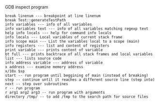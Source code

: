 GDB inspect program

	break linenum --- breakpoint at line linenum
	break Test::generateTestPath
	info variables --- info of all variables
	info variables text --- info of all variables matching regexp text
	help info locals --- help for command info locals
	info locals --- Local variables of current stack frame
	info scope main --- List the variables local to a scope (main)
	info registers --- list and content of registers
	print variable --- prints content of variable
	bt full --- prints backtrace of all stack frames and local variables
	list --- lists source code
	info address variable --- address of variable
	x address --- examine memory address
	x/10x $sp
	start -- run program until beggining of main (instead of breaking)
	step -- continue until it reaches a different source line (step into)
	next -- step over subroutines
	r -- run program
	r arg1 arg2 arg3 -- run program with arguments
	directory /tmp/ -- to add /tmp to the search path for source files

